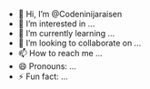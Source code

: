 - 👋 Hi, I’m @Codeninijaraisen
- 👀 I’m interested in ...
- 🌱 I’m currently learning ...
- 💞️ I’m looking to collaborate on ...
- 📫 How to reach me ...
- 😄 Pronouns: ...
- ⚡ Fun fact: ...

<!---
Codeninijaraisen/Codeninijaraisen is a ✨ special ✨ repository because its `README.md` (this file) appears on your GitHub profile.
You can click the Preview link to take a look at your changes.
--->

